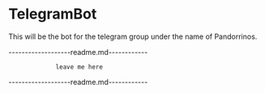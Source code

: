 # TelegramBot

This will be the bot for the telegram group under the name of Pandorrinos.

-------------------readme.md------------
                 
                 leave me here

-------------------readme.md------------
